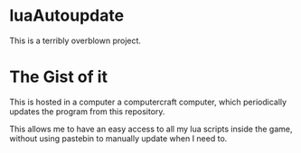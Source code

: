 # luaAutoupdate

This is a terribly overblown project.



# The Gist of it

This is hosted in a computer a computercraft computer, which periodically updates the program from this repository.

This allows me to have an easy access to all my lua scripts inside the game, without using pastebin to manually update when I need to.
